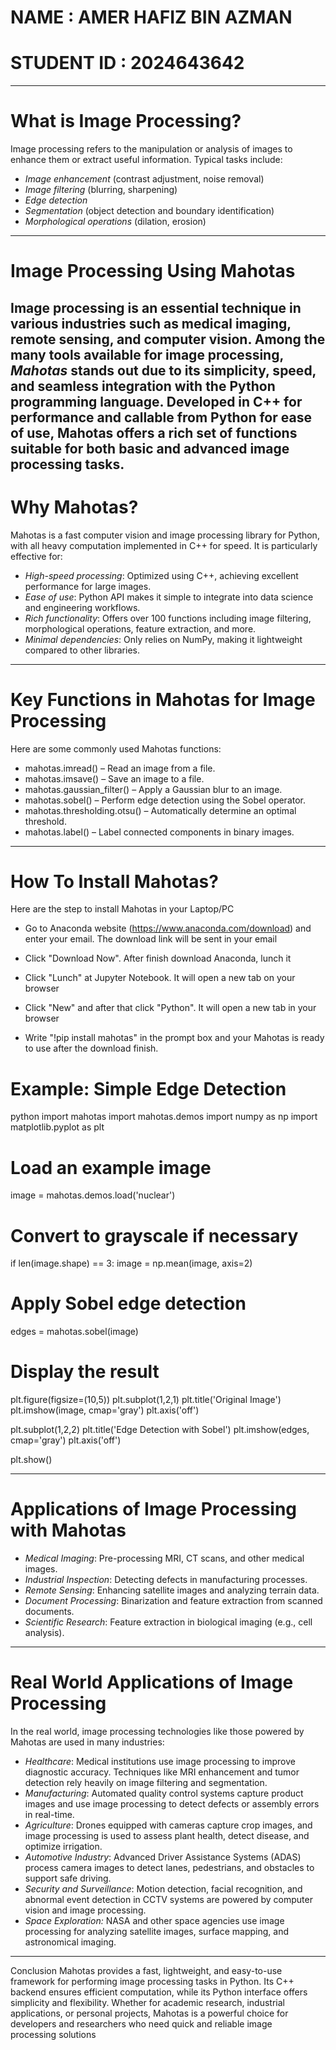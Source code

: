 # NAME : AMER HAFIZ BIN AZMAN
# STUDENT ID : 2024643642

---

# What is Image Processing?

Image processing refers to the manipulation or analysis of images to enhance them or extract useful information. Typical tasks include:

- *Image enhancement* (contrast adjustment, noise removal)
- *Image filtering* (blurring, sharpening)
- *Edge detection*
- *Segmentation* (object detection and boundary identification)
- *Morphological operations* (dilation, erosion)

---

# Image Processing Using Mahotas

Image processing is an essential technique in various industries such as medical imaging, remote sensing, and computer vision. Among the many tools available for image processing, *Mahotas* stands out due to its simplicity, speed, and seamless integration with the Python programming language. Developed in C++ for performance and callable from Python for ease of use, Mahotas offers a rich set of functions suitable for both basic and advanced image processing tasks.
---

# Why Mahotas?

Mahotas is a fast computer vision and image processing library for Python, with all heavy computation implemented in C++ for speed. It is particularly effective for:

- *High-speed processing*: Optimized using C++, achieving excellent performance for large images.
- *Ease of use*: Python API makes it simple to integrate into data science and engineering workflows.
- *Rich functionality*: Offers over 100 functions including image filtering, morphological operations, feature extraction, and more.
- *Minimal dependencies*: Only relies on NumPy, making it lightweight compared to other libraries.

---

# Key Functions in Mahotas for Image Processing

Here are some commonly used Mahotas functions:

- mahotas.imread() – Read an image from a file.
- mahotas.imsave() – Save an image to a file.
- mahotas.gaussian_filter() – Apply a Gaussian blur to an image.
- mahotas.sobel() – Perform edge detection using the Sobel operator.
- mahotas.thresholding.otsu() – Automatically determine an optimal threshold.
- mahotas.label() – Label connected components in binary images.

---

# How To Install Mahotas?

Here are the step to install Mahotas in your Laptop/PC

- Go to Anaconda website (https://www.anaconda.com/download) and enter your email. The download link will be sent in your email
  
- Click "Download Now". After finish download Anaconda, lunch it
  
- Click "Lunch" at Jupyter Notebook. It will open a new tab on your browser
  
- Click "New" and after that click "Python". It will open a new tab in your browser
  
- Write "!pip install mahotas" in the prompt box and your Mahotas is ready to use after the download finish.





# Example: Simple Edge Detection

python
import mahotas
import mahotas.demos
import numpy as np
import matplotlib.pyplot as plt

# Load an example image
image = mahotas.demos.load('nuclear')

# Convert to grayscale if necessary
if len(image.shape) == 3:
    image = np.mean(image, axis=2)

# Apply Sobel edge detection
edges = mahotas.sobel(image)

# Display the result
plt.figure(figsize=(10,5))
plt.subplot(1,2,1)
plt.title('Original Image')
plt.imshow(image, cmap='gray')
plt.axis('off')

plt.subplot(1,2,2)
plt.title('Edge Detection with Sobel')
plt.imshow(edges, cmap='gray')
plt.axis('off')

plt.show()


---
# Applications of Image Processing with Mahotas

- *Medical Imaging*: Pre-processing MRI, CT scans, and other medical images.
- *Industrial Inspection*: Detecting defects in manufacturing processes.
- *Remote Sensing*: Enhancing satellite images and analyzing terrain data.
- *Document Processing*: Binarization and feature extraction from scanned documents.
- *Scientific Research*: Feature extraction in biological imaging (e.g., cell analysis).

---

# Real World Applications of Image Processing
In the real world, image processing technologies like those powered by Mahotas are used in many industries:

- *Healthcare*: Medical institutions use image processing to improve diagnostic accuracy. Techniques like MRI enhancement and tumor detection rely heavily on image filtering and segmentation.
- *Manufacturing*: Automated quality control systems capture product images and use image processing to detect defects or assembly errors in real-time.
- *Agriculture*: Drones equipped with cameras capture crop images, and image processing is used to assess plant health, detect disease, and optimize irrigation.
- *Automotive Industry*: Advanced Driver Assistance Systems (ADAS) process camera images to detect lanes, pedestrians, and obstacles to support safe driving.
- *Security and Surveillance*: Motion detection, facial recognition, and abnormal event detection in CCTV systems are powered by computer vision and image processing.
- *Space Exploration:* NASA and other space agencies use image processing for analyzing satellite images, surface mapping, and astronomical imaging.

---

Conclusion
Mahotas provides a fast, lightweight, and easy-to-use framework for performing image processing tasks in Python. Its C++ backend ensures efficient computation, while its Python interface offers simplicity and flexibility. Whether for academic research, industrial applications, or personal projects, Mahotas is a powerful choice for developers and researchers who need quick and reliable image processing solutions
